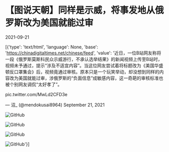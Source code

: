 # 【图说天朝】同样是示威，将事发地从俄罗斯改为美国就能过审

2021-09-21

[{'type': 'text/html', 'language': None, 'base': 'https://chinadigitaltimes.net/chinese/feed', 'value': '近日，一位B站网友称将一段《俄罗斯莫斯科民众示威游行，不承认选举结果》的新闻视频上传至B站时，视频未予通过，提示“涉及不适宜内容”。当这位网友尝试着将标题改为《美国华盛顿反口罩集会》后，视频竟通过审核。原本只是一个玩笑举动，却没想到同样的内容改为美国就能过审，涉俄罗斯的“负面信息”成敏感内容，这一奇葩的审核标准也被个别网友调侃“太好孝了”。



pic.twitter.com/MwLd2CFD3e

&mdash; 沼_ (@mendokusai8964) September 21, 2021



![GitHub](https://chinadigitaltimes.net/chinese/files/2021/09/image-1632222511588.png)

![GitHub](https://chinadigitaltimes.net/chinese/files/2021/09/image-1632222519055.png)

![GitHub](https://chinadigitaltimes.net/chinese/files/2021/09/image-1632222669827.png)

![GitHub](https://chinadigitaltimes.net/chinese/files/2021/09/image-1632222793096.png)'}]